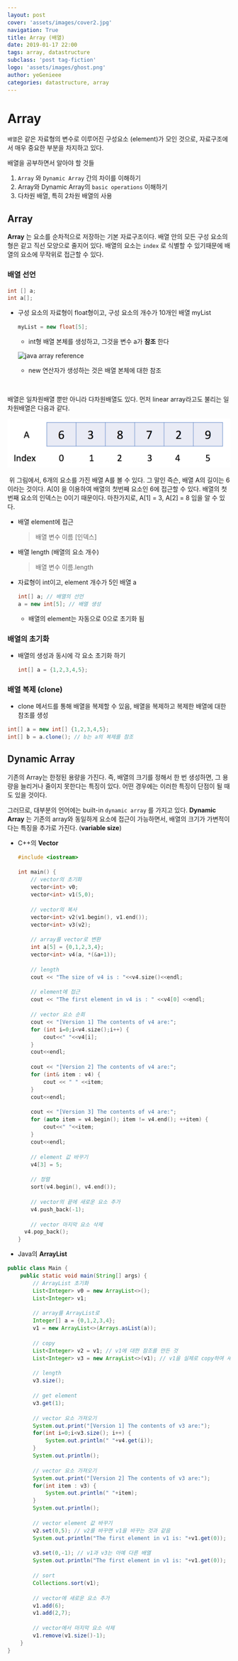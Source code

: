 ```yaml
---
layout: post
cover: 'assets/images/cover2.jpg'
navigation: True
title: Array (배열)
date: 2019-01-17 22:00
tags: array, datastructure
subclass: 'post tag-fiction'
logo: 'assets/images/ghost.png'
author: yeGenieee
categories: datastructure, array
---
```


# Array

  ```배열```은 같은 자료형의 변수로 이루어진 구성요소 (element)가 모인 것으로, 자료구조에서 매우 중요한 부분을 차지하고 있다.



  배열을 공부하면서 알아야 할 것들

1. ```Array``` 와 ```Dynamic Array``` 간의 차이를 이해하기
2. Array와 Dynamic Array의 ```basic operations``` 이해하기
3. 다차원 배열, 특히 2차원 배열의 사용



## Array

  **Array** 는 요소를 순차적으로 저장하는 기본 자료구조이다. 배열 안의 모든 구성 요소의 형은 같고 직선 모양으로 줄지어 있다. 배열의 요소는 `index` 로 식별할 수 있기때문에 배열의 요소에 무작위로 접근할 수 있다. 



### 배열 선언

```java
int [] a;
int a[];
```



- 구성 요소의 자료형이 float형이고, 구성 요소의 개수가 10개인 배열 myList

  ```java
  myList = new float[5];
  ```

  - int형 배열 본체를 생성하고, 그것을 변수 a가 **참조** 한다

  ![java array reference](./java_array.jpg)

  - new 연산자가 생성하는 것은 배열 본체에 대한 참조

​	

  배열은 일차원배열 뿐만 아니라 다차원배열도 있다. 먼저 linear array라고도 불리는 일차원배열은 다음과 같다.

![linear array](./image-20190117201617644.png)



​    위 그림에서, 6개의 요소를 가진 배열 A를 볼 수 있다. 그 말인 즉슨, 배열 A의 길이는 6이라는 것이다. A[0] 을 이용하여 배열의 첫번째 요소인 6에 접근할 수 있다. 배열의 첫 번째 요소의 인덱스는 0이기 때문이다. 마찬가지로, A[1] = 3, A[2] = 8 임을 알 수 있다.

- 배열 element에 접근

  > 배열 변수 이름 [인덱스]

- 배열 length (배열의 요소 개수)

  > 배열 변수 이름.length



- 자료형이 int이고, element 개수가 5인 배열 a

  ```java
  int[] a; // 배열의 선언
  a = new int[5]; // 배열 생성
  ```

  - 배열의 element는 자동으로 0으로 초기화 됨



### 배열의 초기화

- 배열의 생성과 동시에 각 요소 초기화 하기

  ```java
  int[] a = {1,2,3,4,5}; 
  ```



### 배열 복제 (clone)

- clone 메서드를 통해 배열을 복제할 수 있음, 배열을 복제하고 복제한 배열에 대한 참조를 생성

```java
int[] a = new int[] {1,2,3,4,5};
int[] b = a.clone(); // b는 a의 복제를 참조
```



## Dynamic Array

  기존의 Array는 한정된 용량을 가진다. 즉, 배열의 크기를 정해서 한 번 생성하면, 그 용량을 늘리거나 줄이지 못한다는 특징이 있다. 어떤 경우에는 이러한 특징이 단점이 될 때도 있을 것이다.



  그러므로, 대부분의 언어에는 built-in `dynamic array` 를 가지고 있다. **Dynamic Array** 는 기존의 array와 동일하게 요소에 접근이 가능하면서, 배열의 크기가 가변적이다는 특징을 추가로 가진다. (**variable size**) 



- C++의 **Vector**

  ```c++
  #include <iostream>
  
  int main() {
      // vector의 초기화
      vector<int> v0;
      vector<int> v1(5,0);
      
      // vector의 복사
      vector<int> v2(v1.begin(), v1.end());
      vector<int> v3(v2);
      
      // array를 vector로 변환
      int a[5] = {0,1,2,3,4};
      vector<int> v4(a, *(&a+1));
      
      // length
      cout << "The size of v4 is : "<<v4.size()<<endl;
      
      // element에 접근
      cout << "The first element in v4 is : " <<v4[0] <<endl;
      
      // vector 요소 순회
      cout << "[Version 1] The contents of v4 are:";
      for (int i=0;i<v4.size();i++) {
          cout<<" "<<v4[i];
      }
      cout<<endl;
      
      cout << "[Version 2] The contents of v4 are:";
      for (int& item : v4) {
          cout << " " <<item;
      }
      cout<<endl;
      
      cout << "[Version 3] The contents of v4 are:";
      for (auto item = v4.begin(); item != v4.end(); ++item) {
          cout<<" "<<item;
      }
      cout<<endl;
      
      // element 값 바꾸기
      v4[3] = 5;
      
      // 정렬
      sort(v4.begin(), v4.end());
     
      // vector의 끝에 새로운 요소 추가
      v4.push_back(-1);
      
      // vector 마지막 요소 삭제
  	v4.pop_back();
  }
  ```

  

- Java의 **ArrayList**

```java
public class Main {
    public static void main(String[] args) {
        // ArrayList 초기화
        List<Integer> v0 = new ArrayList<>();
        List<Integer> v1;
        
        // array를 ArrayList로
        Integer[] a = {0,1,2,3,4};
        v1 = new ArrayList<>(Arrays.asList(a));
        
        // copy
        List<Integer> v2 = v1; // v1에 대한 참조를 만든 것
        List<Integer> v3 = new ArrayList<>(v1); // v1을 실제로 copy하여 새로 만든 것
        
        // length
        v3.size();
        
        // get element
        v3.get(1);
        
        // vector 요소 가져오기
        System.out.print("[Version 1] The contents of v3 are:");
        for(int i=0;i<v3.size(); i++) {
            System.out.println(" "+v4.get(i));
        }
        System.out.println();
        
        // vector 요소 가져오기
        System.out.print("[Version 2] The contents of v3 are:");
        for(int item : v3) {
            System.out.println(" "+item);
        }
        System.out.println();
        
        // vector element 값 바꾸기
        v2.set(0,5); // v2를 바꾸면 v1을 바꾸는 것과 같음
        System.out.println("The first element in v1 is: "+v1.get(0));
        
        v3.set(0,-1); // v1과 v3는 아예 다른 배열
        System.out.println("The first element in v1 is: "+v1.get(0));
        
        // sort
       	Collections.sort(v1);
        
        // vector에 새로운 요소 추가
        v1.add(6);
        v1.add(2,7);
        
        // vector에서 마지막 요소 삭제
        v1.remove(v1.size()-1);
    }
}
```

